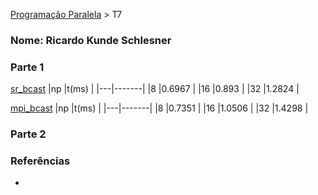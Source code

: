 [Programação Paralela](https://github.com/AndreaInfUFSM/elc139-2018a) > T7

### Nome: Ricardo Kunde Schlesner

### Parte 1

[sr_bcast](https://github.com/AndreaInfUFSM/elc139-2018a)
|np |t(ms)  |
|---|-------|
|8	|0.6967 |
|16	|0.893	|
|32	|1.2824	|

[mpi_bcast](https://github.com/AndreaInfUFSM/elc139-2018a)
|np |t(ms)  |
|---|-------|
|8	|0.7351 |
|16	|1.0506	|
|32	|1.4298	|

### Parte 2


### Referências
- 

